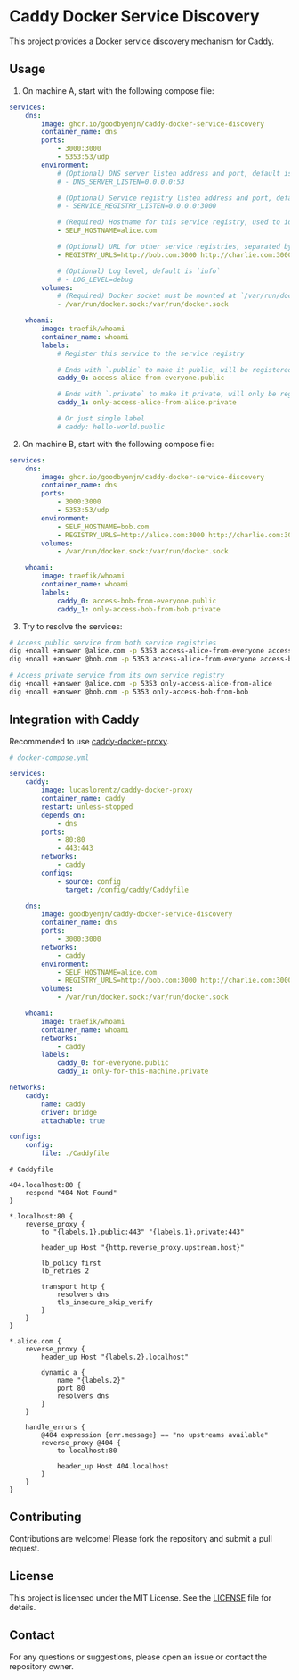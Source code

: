 # Caddy Docker Service Discovery

This project provides a Docker service discovery mechanism for Caddy.

## Usage

1. On machine A, start with the following compose file:

```yaml
services:
    dns:
        image: ghcr.io/goodbyenjn/caddy-docker-service-discovery
        container_name: dns
        ports:
            - 3000:3000
            - 5353:53/udp
        environment:
            # (Optional) DNS server listen address and port, default is `0.0.0.0:53`
            # - DNS_SERVER_LISTEN=0.0.0.0:53

            # (Optional) Service registry listen address and port, default is `0.0.0.0:3000`
            # - SERVICE_REGISTRY_LISTEN=0.0.0.0:3000

            # (Required) Hostname for this service registry, used to identify itself
            - SELF_HOSTNAME=alice.com

            # (Optional) URL for other service registries, separated by space
            - REGISTRY_URLS=http://bob.com:3000 http://charlie.com:3000

            # (Optional) Log level, default is `info`
            # - LOG_LEVEL=debug
        volumes:
            # (Required) Docker socket must be mounted at `/var/run/docker.sock`
            - /var/run/docker.sock:/var/run/docker.sock

    whoami:
        image: traefik/whoami
        container_name: whoami
        labels:
            # Register this service to the service registry

            # Ends with `.public` to make it public, will be registered to all service registries
            caddy_0: access-alice-from-everyone.public

            # Ends with `.private` to make it private, will only be registered to this service registry
            caddy_1: only-access-alice-from-alice.private

            # Or just single label
            # caddy: hello-world.public
```

2. On machine B, start with the following compose file:

```yaml
services:
    dns:
        image: ghcr.io/goodbyenjn/caddy-docker-service-discovery
        container_name: dns
        ports:
            - 3000:3000
            - 5353:53/udp
        environment:
            - SELF_HOSTNAME=bob.com
            - REGISTRY_URLS=http://alice.com:3000 http://charlie.com:3000
        volumes:
            - /var/run/docker.sock:/var/run/docker.sock

    whoami:
        image: traefik/whoami
        container_name: whoami
        labels:
            caddy_0: access-bob-from-everyone.public
            caddy_1: only-access-bob-from-bob.private
```

3. Try to resolve the services:

```bash
# Access public service from both service registries
dig +noall +answer @alice.com -p 5353 access-alice-from-everyone access-bob-from-everyone
dig +noall +answer @bob.com -p 5353 access-alice-from-everyone access-bob-from-everyone

# Access private service from its own service registry
dig +noall +answer @alice.com -p 5353 only-access-alice-from-alice
dig +noall +answer @bob.com -p 5353 only-access-bob-from-bob
```

## Integration with Caddy

Recommended to use [caddy-docker-proxy](https://github.com/lucaslorentz/caddy-docker-proxy).

```yaml
# docker-compose.yml

services:
    caddy:
        image: lucaslorentz/caddy-docker-proxy
        container_name: caddy
        restart: unless-stopped
        depends_on:
            - dns
        ports:
            - 80:80
            - 443:443
        networks:
            - caddy
        configs:
            - source: config
              target: /config/caddy/Caddyfile

    dns:
        image: goodbyenjn/caddy-docker-service-discovery
        container_name: dns
        ports:
            - 3000:3000
        networks:
            - caddy
        environment:
            - SELF_HOSTNAME=alice.com
            - REGISTRY_URLS=http://bob.com:3000 http://charlie.com:3000
        volumes:
            - /var/run/docker.sock:/var/run/docker.sock

    whoami:
        image: traefik/whoami
        container_name: whoami
        networks:
            - caddy
        labels:
            caddy_0: for-everyone.public
            caddy_1: only-for-this-machine.private

networks:
    caddy:
        name: caddy
        driver: bridge
        attachable: true

configs:
    config:
        file: ./Caddyfile
```

```caddyfile
# Caddyfile

404.localhost:80 {
	respond "404 Not Found"
}

*.localhost:80 {
	reverse_proxy {
		to "{labels.1}.public:443" "{labels.1}.private:443"

		header_up Host "{http.reverse_proxy.upstream.host}"

		lb_policy first
		lb_retries 2

		transport http {
			resolvers dns
			tls_insecure_skip_verify
		}
	}
}

*.alice.com {
	reverse_proxy {
		header_up Host "{labels.2}.localhost"

		dynamic a {
			name "{labels.2}"
			port 80
			resolvers dns
		}
	}

	handle_errors {
		@404 expression {err.message} == "no upstreams available"
		reverse_proxy @404 {
			to localhost:80

			header_up Host 404.localhost
		}
	}
}
```

## Contributing

Contributions are welcome! Please fork the repository and submit a pull request.

## License

This project is licensed under the MIT License. See the [LICENSE](LICENSE) file for details.

## Contact

For any questions or suggestions, please open an issue or contact the repository owner.
